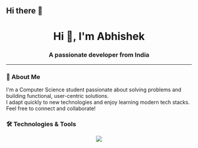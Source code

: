 ## Hi there 👋

<!--
**singh-abhiishek/singh-abhiishek** is a ✨ _special_ ✨ repository because its `README.md` (this file) appears on your GitHub profile.

Here are some ideas to get you started:

-->

<h1 align="center">Hi 👋, I'm Abhishek</h1>
<h3 align="center">A passionate developer from India</h3>

---

### 👋 About Me

I'm a Computer Science student passionate about solving problems and building functional, user-centric solutions.  
I adapt quickly to new technologies and enjoy learning modern tech stacks.  
Feel free to connect and collaborate!

### 🛠️ Technologies & Tools

<p align="center">
  <img src="https://skillicons.dev/icons?i=html,css,js,react,tailwind,nodejs,express,mongodb,git,github,vscode" />
</p>

